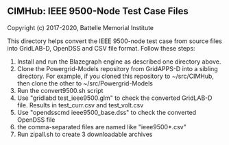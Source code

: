 ## CIMHub: IEEE 9500-Node Test Case Files

Copyright (c) 2017-2020, Battelle Memorial Institute

This directory helps convert the IEEE 9500-node test case from source
files into GridLAB-D, OpenDSS and CSV file format. Follow these steps: 

1. Install and run the Blazegraph engine as described one directory above.
2. Clone the Powergrid-Models repository from GridAPPS-D into a sibling directory. For example, if you cloned this repository to ~/src/CIMHub, then clone the other to ~/src/Powergrid-Models
3. Run the convert9500.sh script
4. Use "gridlabd test\_ieee9500.glm" to check the converted GridLAB-D file. Results in test\_curr.csv and test\_volt.csv
5. Use "opendsscmd ieee9500\_base.dss" to check the converted OpenDSS file
6. the comma-separated files are named like "ieee9500*.csv" 
7. Run zipall.sh to create 3 downloadable archives


